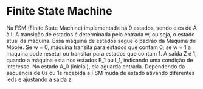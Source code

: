 # Finite State Machine

Na FSM (Finite State Machine) implementada há 9 estados, sendo eles de A à I.
A transição de estados é determinada pela entrada w, ou seja, o estado atual da máquina.
Essa máquina de estados segue o padrão da Máquina de Moore.
Se w = 0, máquina transita para estados que contam 0; se w = 1 a maquina pode resetar ou transitar para estados que contam 1.
A saída Z é 1, quando a máquina esta nos estados E_1 ou I_1, indicando uma condição de interesse.
No estado A_0 (inicial), ela aguarda entrada. Dependendo da sequência de 0s ou 1s recebida a  FSM muda de estado ativando diferentes leds e ajustando a saida z.
